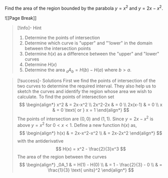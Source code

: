 Find the area of the region bounded by the parabola $y=x^2$ and $y=2x-x^2$.

![[Page Break]]

> [!info]- Hint 
> 1. Determine the points of intersection
> 2. Determine which curve is "upper" and "'lower" in the domain between the intersection points
> 3. Determine $h(x)$ as a difference between the "upper" and "lower" curves 
> 4. Determine $H(x)$
> 5. Determine the area $_aA_b = H(b) - H(a)$ where $b>a$.

> [!success]- Solutions
> First we find the points of intersection of the two curves to determine the required interval. They also help us to sketch the curves and identify the region whose area we wish to calculate.
> To find the points of intersection set
> $$
\begin{align*}
x^2 & = 2x-x^2 \\ 
2x^2-2x & = 0 \\
2x(x-1) & = 0 \\
x & = 0 \text{ or } x = 1
\end{align*}
> $$
> The points of intersection are $(0,0)$ and $(1,1)$.
Since $y=2x-x^2$ is above $y=x^2$ for $0<x<1$. Define a new function $h(x)$ as,
>$$
\begin{align*}
h(x) & = 2x-x^2-x^2 \\
& = 2x-2x^2
\end{align*}
>$$
>with the antiderivative
>$$
H(x) = x^2 - \frac{2}{3}x^3
>$$
>The area of the region between the curves
>$$
\begin{align*}
_0A_1 & = H(1) - H(0) \\
& = 1 - \frac{2}{3} - 0 \\
& = \frac{1}{3} \text{ units}^2 
\end{align*}
>$$